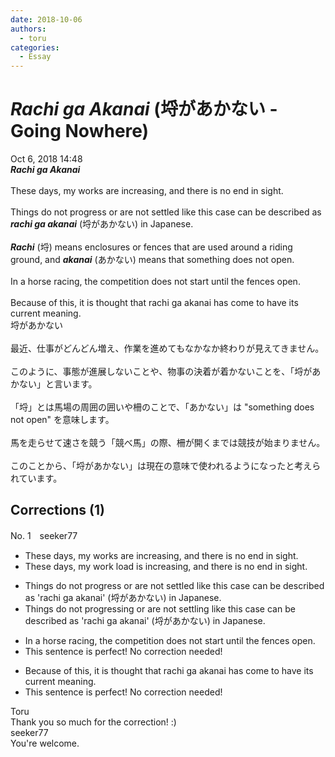 ```yaml
---
date: 2018-10-06
authors:
  - toru
categories:
  - Essay
---
```


<h1 id="subject_show"><strong><em>Rachi ga Akanai</strong></em> (埒があかない - Going Nowhere)</h1>
<div class="date">Oct 6, 2018 14:48</div>
<div id="post"><div id="body_show_ori">
<strong><em>Rachi ga Akanai</strong></em><br/><br/>These days, my works are increasing, and there is no end in sight.<br/><br/>Things do not progress or are not settled like this case can be described as <strong><em>rachi ga akanai</em></strong> (埒があかない) in Japanese.<br/><br/><strong><em>Rachi</em></strong> (埒) means enclosures or fences that are used around a riding ground, and <strong><em>akanai</em></strong> (あかない) means that something does not open.<br/><br/>In a horse racing, the competition does not start until the fences open.<br/><br/>Because of this, it is thought that rachi ga akanai has come to have its current meaning.
</div></div>

<!-- more -->

<div id="post_ja"><div id="body_show_mo">
埒があかない<br/><br/>最近、仕事がどんどん増え、作業を進めてもなかなか終わりが見えてきません。<br/><br/>このように、事態が進展しないことや、物事の決着が着かないことを、「埒があかない」と言います。<br/><br/>「埒」とは馬場の周囲の囲いや柵のことで、「あかない」は "something does not open" を意味します。<br/><br/>馬を走らせて速さを競う「競べ馬」の際、柵が開くまでは競技が始まりません。<br/><br/>このことから、「埒があかない」は現在の意味で使われるようになったと考えられています。
</div></div>

## Corrections (1)
<div id="block"><div class="first_name"> No. 1　<span class="just_name">seeker77</span></div><div id="block2">
<ul class="correction_field">
<li class="incorrect">These days, my works are increasing, and there is no end in sight.</li>
<li class="corrected correct">
These days, my <span class="f_red">work load</span> is increasing, and there is no end in sight.
</li>
</ul>
<ul class="correction_field">
<li class="incorrect">Things do not progress or are not settled like this case can be described as 'rachi ga akanai' (埒があかない) in Japanese.</li>
<li class="corrected correct">
Things <span class="sline">do </span>not progress<span class="f_red">ing</span> or <span class="sline">are </span>not settl<span class="f_red">ing</span> like this case can be described as 'rachi ga akanai' (埒があかない) in Japanese.
</li>
</ul>
<ul class="correction_field">
<li class="incorrect">In a horse racing, the competition does not start until the fences open.</li>
<li class="corrected perfect">This sentence is perfect! No correction needed!</li>
</ul>
<ul class="correction_field">
<li class="incorrect">Because of this, it is thought that rachi ga akanai has come to have its current meaning.</li>
<li class="corrected perfect">This sentence is perfect! No correction needed!</li>
</ul>
</div><div class="name"><span class="just_name">Toru</span><br>
Thank you so much for the correction! :)
</div>
<div class="name"><span class="just_name">seeker77</span><br>
You're welcome.
</div>
</div>
